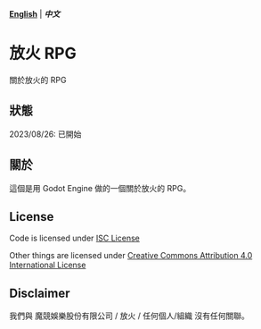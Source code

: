 [**English**](./README.en.md) | _**中文**_

# 放火 RPG

關於放火的 RPG

## 狀態

2023/08/26: 已開始

## 關於

這個是用 Godot Engine 做的一個關於放火的 RPG。

## License

Code is licensed under [ISC License](./LICENSE)

Other things are licensed under [Creative Commons Attribution 4.0 International License](./LICENSE-OTHER)

## Disclaimer

我們與 魔競娛樂股份有限公司 / 放火 / 任何個人/組織 沒有任何關聯。
